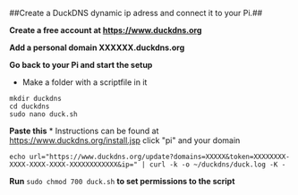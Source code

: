 ##Create a DuckDNS dynamic ip adress and connect it to your Pi.##

**Create a free account at https://www.duckdns.org**

**Add a personal domain XXXXXX.duckdns.org**

**Go back to your Pi and start the setup**
   * Make a folder with a scriptfile in it
~~~
mkdir duckdns
cd duckdns
sudo nano duck.sh
~~~
**Paste this**
    * Instructions can be found at https://www.duckdns.org/install.jsp click "pi" and your domain
~~~
echo url="https://www.duckdns.org/update?domains=XXXXX&token=XXXXXXXX-XXXX-XXXX-XXXX-XXXXXXXXXXXX&ip=" | curl -k -o ~/duckdns/duck.log -K -
~~~

**Run** `sudo chmod 700 duck.sh` **to set permissions to the script**

